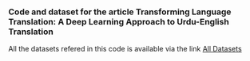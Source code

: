 ### Code and dataset for the article Transforming Language Translation: A Deep Learning Approach to Urdu-English Translation

All the datasets refered in this code is available via the link [All Datasets](https://drive.google.com/drive/folders/16NDNjwpc9OggYfqvO1wXRHjYGmRgjoug?usp=share_link)
